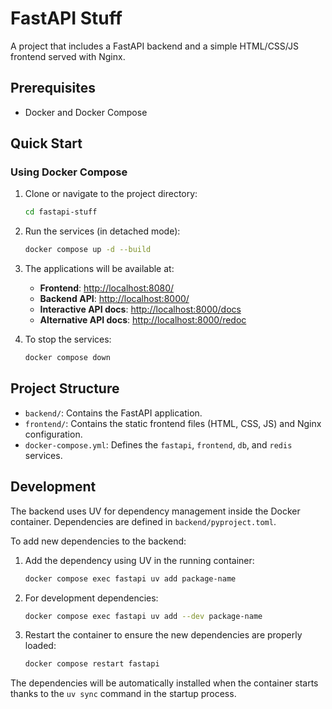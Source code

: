 # FastAPI Stuff

A project that includes a FastAPI backend and a simple HTML/CSS/JS frontend served with Nginx.

## Prerequisites

- Docker and Docker Compose

## Quick Start

### Using Docker Compose

1.  Clone or navigate to the project directory:
    ```bash
    cd fastapi-stuff
    ```

2.  Run the services (in detached mode):
    ```bash
    docker compose up -d --build
    ```

3.  The applications will be available at:
    -   **Frontend**: [http://localhost:8080/](http://localhost:8080/)
    -   **Backend API**: [http://localhost:8000/](http://localhost:8000/)
    -   **Interactive API docs**: [http://localhost:8000/docs](http://localhost:8000/docs)
    -   **Alternative API docs**: [http://localhost:8000/redoc](http://localhost:8000/redoc)

4.  To stop the services:
    ```bash
    docker compose down
    ```

## Project Structure

-   `backend/`: Contains the FastAPI application.
-   `frontend/`: Contains the static frontend files (HTML, CSS, JS) and Nginx configuration.
-   `docker-compose.yml`: Defines the `fastapi`, `frontend`, `db`, and `redis` services.

## Development

The backend uses UV for dependency management inside the Docker container.
Dependencies are defined in `backend/pyproject.toml`.

To add new dependencies to the backend:

1.  Add the dependency using UV in the running container:
    ```bash
    docker compose exec fastapi uv add package-name
    ```

2.  For development dependencies:
    ```bash
    docker compose exec fastapi uv add --dev package-name
    ```

3.  Restart the container to ensure the new dependencies are properly loaded:
    ```bash
    docker compose restart fastapi
    ```

The dependencies will be automatically installed when the container starts
thanks to the `uv sync` command in the startup process.
